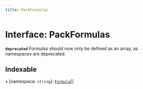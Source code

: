 ```yaml
---
title: PackFormulas
---
```

# Interface: PackFormulas

**`deprecated`** Formulas should now only be defined as an array, as namespaces are deprecated.

## Indexable

▪ [namespace: `string`]: [`Formula`](../types/Formula.md)[]
